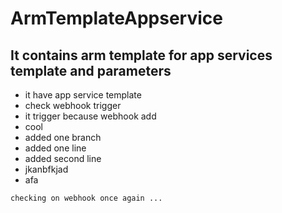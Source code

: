 # ArmTemplateAppservice

## It contains arm template for app services template and parameters

   - it have app service template 
   - check webhook trigger 
   - it trigger because webhook add
   - cool
   - added one branch
   - added one line
   - added second line
   - jkanbfkjad
   - afa
   

```
checking on webhook once again ...
```
